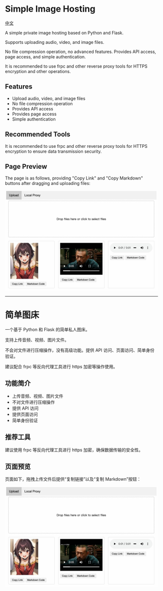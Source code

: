 # Simple Image Hosting

[中文](#简单图床)

A simple private image hosting based on Python and Flask.

Supports uploading audio, video, and image files.

No file compression operation, no advanced features. Provides API access, page access, and simple authentication.

It is recommended to use frpc and other reverse proxy tools for HTTPS encryption and other operations.

## Features
- Upload audio, video, and image files
- No file compression operation
- Provides API access
- Provides page access
- Simple authentication

## Recommended Tools
It is recommended to use frpc and other reverse proxy tools for HTTPS encryption to ensure data transmission security.

## Page Preview
The page is as follows, providing "Copy Link" and "Copy Markdown" buttons after dragging and uploading files:

![sample](assets/sample.jpg)

---

# 简单图床

一个基于 Python 和 Flask 的简单私人图床。

支持上传音频、视频、图片文件。

不会对文件进行压缩操作，没有高级功能。提供 API 访问、页面访问、简单身份验证。

建议配合 frpc 等反向代理工具进行 https 加密等操作使用。

## 功能简介
- 上传音频、视频、图片文件
- 不对文件进行压缩操作
- 提供 API 访问
- 提供页面访问
- 简单身份验证

## 推荐工具
建议使用 frpc 等反向代理工具进行 https 加密，确保数据传输的安全性。

## 页面预览
页面如下，拖拽上传文件后提供“复制链接”以及“复制 Markdown”按钮：

![sample](assets/sample.jpg)